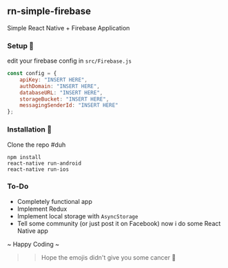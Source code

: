 ## rn-simple-firebase
Simple React Native + Firebase Application

### Setup 🤖
edit your firebase config in `src/Firebase.js`
```javascript
const config = {
    apiKey: "INSERT HERE",
    authDomain: "INSERT HERE",
    databaseURL: "INSERT HERE",
    storageBucket: "INSERT HERE",
    messagingSenderId: "INSERT HERE"
};
```

### Installation 🤖
Clone the repo #duh 
```
npm install
react-native run-android
react-native run-ios
```

### To-Do
* Completely functional app
* Implement Redux
* Implement local storage with `AsyncStorage`
* Tell some community (or just post it on Facebook) now i do some React Native app

~ Happy Coding ~

>> Hope the emojis didn't give you some cancer 🤖



